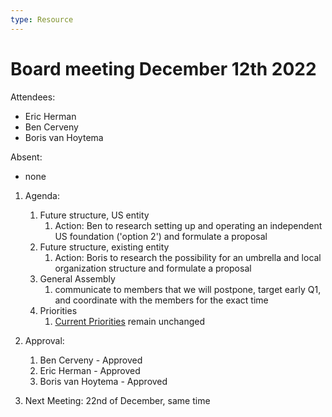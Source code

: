 ```yaml
---
type: Resource
---
```


# Board meeting December 12th 2022

Attendees:

* Eric Herman
* Ben Cerveny
* Boris van Hoytema

Absent:

* none

1. Agenda:
   1. Future structure, US entity
      1. Action: Ben to research setting up and operating an independent US foundation ('option 2') and formulate a proposal
   2. Future structure, existing entity
      1. Action: Boris to research the possibility for an umbrella and local organization structure and formulate a proposal
   3. General Assembly
      1. communicate to members that we will postpone, target early Q1, and coordinate with the members for the exact time
   4. Priorities
      1. [Current Priorities](https://about.publiccode.net/organization/mission.html#current-priorities) remain unchanged

2. Approval:
   1. Ben Cerveny - Approved
   2. Eric Herman - Approved
   3. Boris van Hoytema - Approved

3. Next Meeting: 22nd of December, same time
